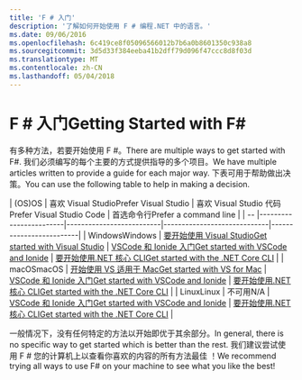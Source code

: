 ```yaml
---
title: 'F # 入门'
description: '了解如何开始使用 F # 编程.NET 中的语言。'
ms.date: 09/06/2016
ms.openlocfilehash: 6c419ce8f05096566012b7b6a0b8601350c938a8
ms.sourcegitcommit: 3d5d33f384eeba41b2dff79d096f47ccc8d8f03d
ms.translationtype: MT
ms.contentlocale: zh-CN
ms.lasthandoff: 05/04/2018
---
```

# <a name="getting-started-with-f"></a><span data-ttu-id="0d37d-103">F # 入门</span><span class="sxs-lookup"><span data-stu-id="0d37d-103">Getting Started with F#</span></span> #

<span data-ttu-id="0d37d-104">有多种方法，若要开始使用 F #。</span><span class="sxs-lookup"><span data-stu-id="0d37d-104">There are multiple ways to get started with F#.</span></span>  <span data-ttu-id="0d37d-105">我们必须编写的每个主要的方式提供指导的多个项目。</span><span class="sxs-lookup"><span data-stu-id="0d37d-105">We have multiple articles written to provide a guide for each major way.</span></span>  <span data-ttu-id="0d37d-106">下表可用于帮助做出决策。</span><span class="sxs-lookup"><span data-stu-id="0d37d-106">You can use the following table to help in making a decision.</span></span>

| <span data-ttu-id="0d37d-107">(OS)</span><span class="sxs-lookup"><span data-stu-id="0d37d-107">OS</span></span> | <span data-ttu-id="0d37d-108">喜欢 Visual Studio</span><span class="sxs-lookup"><span data-stu-id="0d37d-108">Prefer Visual Studio</span></span> | <span data-ttu-id="0d37d-109">喜欢 Visual Studio 代码</span><span class="sxs-lookup"><span data-stu-id="0d37d-109">Prefer Visual Studio Code</span></span> | <span data-ttu-id="0d37d-110">首选命令行</span><span class="sxs-lookup"><span data-stu-id="0d37d-110">Prefer a command line</span></span> |
| -- |------------------------|--------------------------|-----------------------------|-------------------------|
| <span data-ttu-id="0d37d-111">Windows</span><span class="sxs-lookup"><span data-stu-id="0d37d-111">Windows</span></span> | [<span data-ttu-id="0d37d-112">要开始使用 Visual Studio</span><span class="sxs-lookup"><span data-stu-id="0d37d-112">Get started with Visual Studio</span></span>](get-started-visual-studio.md) | [<span data-ttu-id="0d37d-113">VSCode 和 Ionide 入门</span><span class="sxs-lookup"><span data-stu-id="0d37d-113">Get started with VSCode and Ionide</span></span>](get-started-vscode.md) | [<span data-ttu-id="0d37d-114">要开始使用.NET 核心 CLI</span><span class="sxs-lookup"><span data-stu-id="0d37d-114">Get started with the .NET Core CLI</span></span>](get-started-command-line.md) |
| <span data-ttu-id="0d37d-115">macOS</span><span class="sxs-lookup"><span data-stu-id="0d37d-115">macOS</span></span> | [<span data-ttu-id="0d37d-116">开始使用 VS 适用于 Mac</span><span class="sxs-lookup"><span data-stu-id="0d37d-116">Get started with VS for Mac</span></span>](get-started-with-visual-studio-for-mac.md) | [<span data-ttu-id="0d37d-117">VSCode 和 Ionide 入门</span><span class="sxs-lookup"><span data-stu-id="0d37d-117">Get started with VSCode and Ionide</span></span>](get-started-vscode.md) | [<span data-ttu-id="0d37d-118">要开始使用.NET 核心 CLI</span><span class="sxs-lookup"><span data-stu-id="0d37d-118">Get started with the .NET Core CLI</span></span>](get-started-command-line.md) |
| <span data-ttu-id="0d37d-119">Linux</span><span class="sxs-lookup"><span data-stu-id="0d37d-119">Linux</span></span> | <span data-ttu-id="0d37d-120">不可用</span><span class="sxs-lookup"><span data-stu-id="0d37d-120">N/A</span></span> | [<span data-ttu-id="0d37d-121">VSCode 和 Ionide 入门</span><span class="sxs-lookup"><span data-stu-id="0d37d-121">Get started with VSCode and Ionide</span></span>](get-started-vscode.md) | [<span data-ttu-id="0d37d-122">要开始使用.NET 核心 CLI</span><span class="sxs-lookup"><span data-stu-id="0d37d-122">Get started with the .NET Core CLI</span></span>](get-started-command-line.md) |

<span data-ttu-id="0d37d-123">一般情况下，没有任何特定的方法以开始即优于其余部分。</span><span class="sxs-lookup"><span data-stu-id="0d37d-123">In general, there is no specific way to get started which is better than the rest.</span></span>  <span data-ttu-id="0d37d-124">我们建议尝试使用 F # 您的计算机上以查看你喜欢的内容的所有方法最佳 ！</span><span class="sxs-lookup"><span data-stu-id="0d37d-124">We recommend trying all ways to use F# on your machine to see what you like the best!</span></span>
